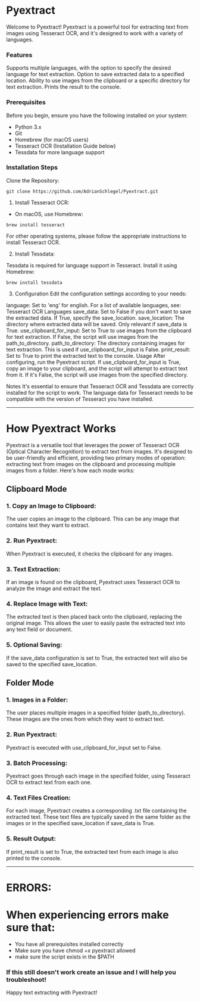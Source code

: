 # Pyextract
Welcome to Pyextract! Pyextract is a powerful tool for extracting text from images using Tesseract OCR, and it's designed to work with a variety of languages.

### Features
Supports multiple languages, with the option to specify the desired language for text extraction.
Option to save extracted data to a specified location.
Ability to use images from the clipboard or a specific directory for text extraction.
Prints the result to the console.

### Prerequisites
Before you begin, ensure you have the following installed on your system:

- Python 3.x
- Git
- Homebrew (for macOS users)
- Tesseract OCR (Installation Guide below)
- Tessdata for more language support

### Installation Steps
Clone the Repository:

```git clone https://github.com/AdrianSchlegel/Pyextract.git```

1. Install Tesseract OCR:

- On macOS, use Homebrew:

```brew install tesseract```

For other operating systems, please follow the appropriate instructions to install Tesseract OCR.

2. Install Tessdata:

Tessdata is required for language support in Tesseract. Install it using Homebrew:

```brew install tessdata```

3. Configuration
Edit the configuration settings according to your needs:

language: Set to 'eng' for english. For a list of available languages, see: Tesseract OCR Languages
save_data: Set to False if you don't want to save the extracted data. If True, specify the save_location.
save_location: The directory where extracted data will be saved. Only relevant if save_data is True.
use_clipboard_for_input: Set to True to use images from the clipboard for text extraction. If False, the script will use images from the path_to_directory.
path_to_directory: The directory containing images for text extraction. This is used if use_clipboard_for_input is False.
print_result: Set to True to print the extracted text to the console.
Usage
After configuring, run the Pyextract script. If use_clipboard_for_input is True, copy an image to your clipboard, and the script will attempt to extract text from it. If it's False, the script will use images from the specified directory.

Notes
It's essential to ensure that Tesseract OCR and Tessdata are correctly installed for the script to work.
The language data for Tesseract needs to be compatible with the version of Tesseract you have installed.

______________________________________________________________________________________________________________

# How Pyextract Works

Pyextract is a versatile tool that leverages the power of Tesseract OCR (Optical Character Recognition) to extract text from images. It's designed to be user-friendly and efficient, providing two primary modes of operation: extracting text from images on the clipboard and processing multiple images from a folder. Here's how each mode works:

## Clipboard Mode

### 1. Copy an Image to Clipboard:
The user copies an image to the clipboard. This can be any image that contains text they want to extract.

### 2. Run Pyextract:
When Pyextract is executed, it checks the clipboard for any images.

### 3. Text Extraction:
If an image is found on the clipboard, Pyextract uses Tesseract OCR to analyze the image and extract the text.

### 4. Replace Image with Text:
The extracted text is then placed back onto the clipboard, replacing the original image. This allows the user to easily paste the extracted text into any text field or document.

### 5. Optional Saving:
If the save_data configuration is set to True, the extracted text will also be saved to the specified save_location.


## Folder Mode

### 1. Images in a Folder:
The user places multiple images in a specified folder (path_to_directory). These images are the ones from which they want to extract text.

### 2. Run Pyextract:
Pyextract is executed with use_clipboard_for_input set to False.

### 3. Batch Processing:
Pyextract goes through each image in the specified folder, using Tesseract OCR to extract text from each one.

### 4. Text Files Creation:
For each image, Pyextract creates a corresponding .txt file containing the extracted text. These text files are typically saved in the same folder as the images or in the specified save_location if save_data is True.

### 5. Result Output:
If print_result is set to True, the extracted text from each image is also printed to the console.

______________________________________________________________________________________________________________

# ERRORS:

# When experiencing errors make sure that:
- You have all prerequisites installed correctly
- Make sure you have chmod +x pyextract allowed
- make sure the script exists in the $PATH

### If this still doesn't work create an issue and I will help you troubleshoot!

Happy text extracting with Pyextract!
